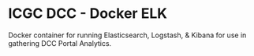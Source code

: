 # ICGC DCC - Docker ELK

Docker container for running Elasticsearch, Logstash, & Kibana for use in gathering DCC Portal Analytics.
